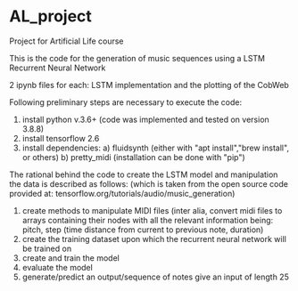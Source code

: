 # AL_project
Project for Artificial Life course

This is the code for the generation of music sequences using a LSTM Recurrent Neural 
Network

2 ipynb files for each: LSTM implementation and the plotting of the CobWeb

Following preliminary steps are necessary to execute the code:

1. install python v.3.6+  (code was implemented and tested on version 3.8.8)
2. install tensorflow 2.6
3. install dependencies: 
	a) fluidsynth (either with "apt install","brew install", or others)
	b) pretty_midi (installation can be done with "pip")

The rational behind the code to create the LSTM model and manipulation the data is 
described as follows: (which is taken from the open source code provided at: 
tensorflow.org/tutorials/audio/music_generation)

1. create methods to manipulate MIDI files (inter alia, convert midi files to arrays 
containing their nodes with all the relevant information being: pitch, step (time 
distance from current to previous note, duration)
2. create the training dataset upon which the recurrent neural network will be trained on
3. create and train the model
4. evaluate the model
5. generate/predict an output/sequence of notes give an input of length 25


